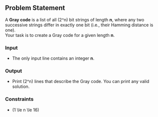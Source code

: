 ## Problem Statement

A **Gray code** is a list of all \(2^n\) bit strings of length **n**, where any two successive strings differ in exactly one bit (i.e., their Hamming distance is one).  
Your task is to create a Gray code for a given length **n**.

### Input
- The only input line contains an integer **n**.

### Output
- Print \(2^n\) lines that describe the Gray code. You can print any valid solution.

### Constraints
- \(1 \le n \le 16\)

